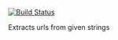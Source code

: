 [![Build Status](https://travis-ci.org/AchillesKal/url-extractor.svg?branch=lp-bring-burger-back)](https://travis-ci.org/AchillesKal/url-extractor)

Extracts urls from given strings
